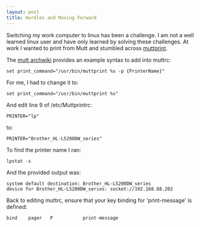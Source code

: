 ```yaml
---
layout: post
title: Hurdles and Moving Forward
---
```


Switching my work computer to linux has been a challenge.  I am not a well learned linux user and have only learned by solving these challenges.  At work I wanted to print from Mutt and stumbled across [muttprint](https://aur.archlinux.org/packages/muttprint/).

The [mutt archwiki](https://wiki.archlinux.org/index.php/mutt) provides an example syntax to add into muttrc:
````
set print_command="/usr/bin/muttprint %s -p {PrinterName}"
````

For me, I had to change it to:
````
set print_command="/usr/bin/muttprint %s"
````
And edit line 9 of /etc/Muttprintrc:
````
PRINTER="lp"
````
to:
````
PRINTER="Brother_HL-L5200DW_series"
````

To find the printer name I ran:
````
lpstat -s
````
And the provided output was:
````
system default destination: Brother_HL-L5200DW_series
device for Brother_HL-L5200DW_series: socket://192.168.88.202
````

Back to editing muttrc, ensure that your key binding for 'print-message' is defined:
````
bind    pager   P           print-message
````
